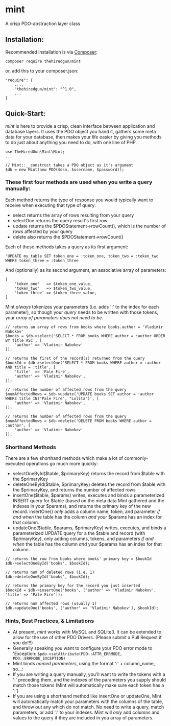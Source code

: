 # mint
A crisp PDO-abstraction layer class

## Installation:
Recommended installation is via [Composer](https://getcomposer.org):

```composer require thehiredgun/mint```

or, add this to your composer.json:

```
"require": {
    ...,
    "thehiredgun/mint": "^1.0",
    ...
}
```

## Quick-Start:
*mint* is here to provide a crisp, clean interface between application and database layers.
It uses the PDO object you hand it, gathers some meta data for your database, then makes your
life easier by giving you methods to do just about anything you need to do, with one line of PHP.

```
use TheHiredGun\Mint\Mint;
...

// Mint::__construct takes a PDO object as it's argument
$db = new Mint(new PDO($dsn, $username, $password));
```
### These first four methods are used when you write a query manually:
Each method returns the type of response you would typically want to receive when executing that type of query:
- select returns the array of rows resulting from your query
- selectOne returns the query result's first row
- update returns the $PDOStatement->rowCount(), which is the number of rows affected by your query
- delete also returns the $PDOStatement->rowCount()

Each of these methods takes a query as its first argument:
```
'UPDATE my_table SET token_one = :token_one, token_two = :token_two WHERE token_three = :token_three
```
And (optionally) as its second argument, an associative array of parameters:
```
[
    'token_one'   => $token_one_value,
    'token_two'   => $token_two_value,
    'token_three' => $token_three_value,
]
```

Mint *always* tokenizes your parameters (i.e. adds ':' to the index for each parameter), so though
your *query* needs to be written with those tokens, your *array of parameters does not need to be*.

```
// returns an array of rows from books where books.author = 'Vladimir Nabokov'
$books = $db->select('SELECT * FROM books WHERE author = :author ORDER BY title ASC', [
    'author' => 'Vladimir Nabokov'
]);

// returns the first of the record(s) returned from the query
$bookId = $db->selectOne('SELECT * FROM books WHERE author = :author AND title = :title', [
    'title'  => 'Pale Fire',
    'author' => 'Vladimir Nabokov',
]);

// returns the number of affected rows from the query
$numAffectedRows = $db->update('UPDATE books SET author = :author WHERE title IN("Pale Fire", "Lolita")', [
    'author' => 'Vladimir Nabokov',
]);

// returns the number of affected rows from the query
$numAffectedRows = $db->delete('DELETE FROM books WHERE author = :author', [
    'author' => 'Vladimir Nabokov'
]);
```

### Shorthand Methods
There are a few shorthand methods which make a lot of commonly-executed operations go much more quickly:
- selectOneById($table, $primaryKey) returns the record from $table with the $primaryKey
- deleteOneById($table, $primaryKey) deletes the record from $table with the $primaryKey, and returns the number of affected rows
- insertOne($table, $params) writes, executes and binds a parameterized INSERT query for $table (based on the meta data Mint gathered and the indexes in your $params), and returns the primary key of the new record. insertOne() *only* adds a column name, token, and parameter *if and when* the table has the column *and* your $params has an index for that column.
- updateOne($table, $params, $primaryKey) writes, executes, and binds a parameterized UPDATE query for a the $table and record (with $primaryKey), only adding columns, tokens, and parameters *if and when* the table has the column *and* your $params has an index for that column.

```
// returns the row from books where books' primary key = $bookId
$db->selectOneById('books', $bookId);

// returns num of deleted rows (i.e. 1)
$db->deleteOneById('books', $bookId);

// returns the primary key for the record you just inserted
$bookId = $db->insertOne('books', ['author' => 'Vladimir Nabokov', 'title' => 'Pale Fire']);

// returns num affected rows (usually 1)
$db->updateOne('books', ['author' => 'Vladimir Nabokov'], $bookId);
```

### Hints, Best Practices, & Limitations
- At present, *mint* works with MySQL and SQLite3. It can be extended to allow for the use of other PDO Drivers. (Please submit a Pull Request if you do!!!)
- Generally speaking you want to configure your PDO error mode to 'Exception: `$pdo->setAttribute(PDO::ATTR_ERRMODE, PDO::ERRMODE_EXCEPTION)`
- Mint binds *named parameters*, using the format ':' + column_name, so...:
- If you are writing a query manually, you'll want to write the tokens with a ':' preceding them, and the indexes of the parameters you supply should match those tokens (Mint will automatically make sure each token has a ':')
- If you are using a shorthand method like insertOne or updateOne, Mint will automatically match your parameters with the columns of the table, and throw out any which do not match. No need to write a query, match parameters, or add ':' to your indexes. Mint will *only* add columns and values to the query if they are included in you array of parameters.







